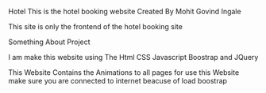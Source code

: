 Hotel
This is the hotel booking website Created By Mohit Govind Ingale

This site is only the frontend of the hotel booking site

Something About Project

I am make this website using The Html CSS Javascript Boostrap and JQuery 

This Website Contains the Animations to all pages for use this Website make sure you are connected to internet beacuse of load boostrap
